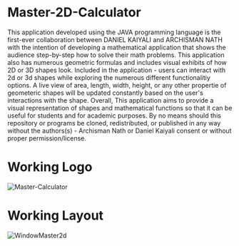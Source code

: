 # Master-2D-Calculator



This application developed using the JAVA programming language is the first-ever collaboration between DANIEL KAIYALI  and ARCHISMAN NATH with the intention of developing a mathematical application that shows the audience step-by-step how to solve their math problems.  This application also has numerous geometric formulas and includes visual exhibits of how 2D or 3D shapes look. Included in the application - users can interact with 2d or 3d shapes while exploring the numerous different functionalitiy options. A live view of area, length, width, height, or any other propertie of geometeric shapes will be updated constantly based on the user's interactions with the shape. Overall, This application aims to provide a visual representation of shapes and mathematical functions so that it can be useful for students and for academic purposes. By no means should this repository or programs be cloned, redistributed, or published in any way without the authors(s) - Archisman Nath or Daniel Kaiyali consent or without proper permission/license.

# Working Logo
![Master-Calculator](https://user-images.githubusercontent.com/80181145/116793441-c57b3580-aa94-11eb-982a-3174778b8b3b.jpg)


# Working Layout
![WindowMaster2d](https://user-images.githubusercontent.com/80181145/116793361-62899e80-aa94-11eb-9034-948eed561019.jpg)






